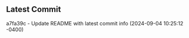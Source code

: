 
## Latest Commit
a7fa39c - Update README with latest commit info (2024-09-04 10:25:12 -0400) <Yunxi-Zhou>
